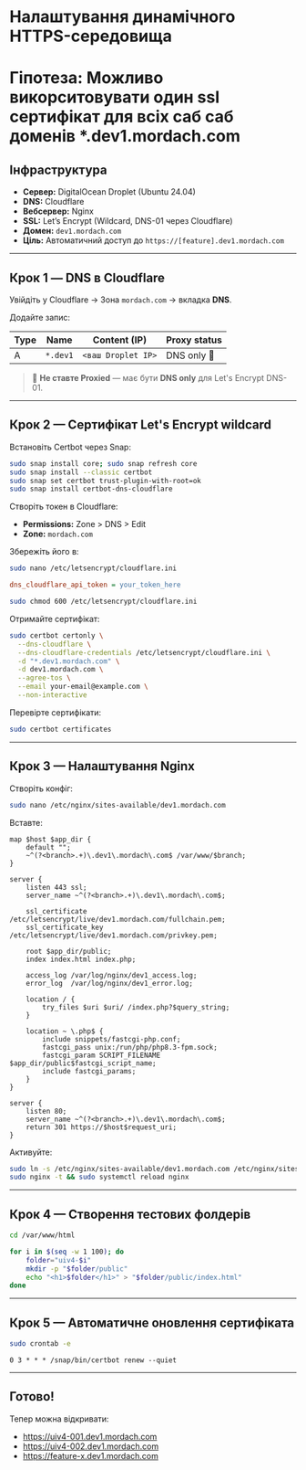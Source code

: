 # Налаштування динамічного HTTPS-середовища

# Гіпотеза: Можливо викорситовувати один ssl сертифікат для всіх саб саб доменів *.dev1.mordach.com 

## Інфраструктура

- **Сервер:** DigitalOcean Droplet (Ubuntu 24.04)
- **DNS:** Cloudflare
- **Вебсервер:** Nginx
- **SSL:** Let’s Encrypt (Wildcard, DNS-01 через Cloudflare)
- **Домен:** `dev1.mordach.com`
- **Ціль:** Автоматичний доступ до `https://[feature].dev1.mordach.com`

---

## Крок 1 — DNS в Cloudflare

Увійдіть у Cloudflare → Зона `mordach.com` → вкладка **DNS**.

Додайте запис:

| Type | Name    | Content (IP)        | Proxy status |
|------|---------|---------------------|--------------|
| A    | `*.dev1`| `<ваш Droplet IP>`  | DNS only 🔵   |

> 🔹 **Не ставте Proxied** — має бути **DNS only** для Let's Encrypt DNS-01.

---

## Крок 2 — Сертифікат Let's Encrypt wildcard

Встановіть Certbot через Snap:

```bash
sudo snap install core; sudo snap refresh core
sudo snap install --classic certbot
sudo snap set certbot trust-plugin-with-root=ok
sudo snap install certbot-dns-cloudflare
```

Створіть токен в Cloudflare:

- **Permissions:** Zone > DNS > Edit
- **Zone:** `mordach.com`

Збережіть його в:

```bash
sudo nano /etc/letsencrypt/cloudflare.ini
```

```ini
dns_cloudflare_api_token = your_token_here
```

```bash
sudo chmod 600 /etc/letsencrypt/cloudflare.ini
```

Отримайте сертифікат:

```bash
sudo certbot certonly \
  --dns-cloudflare \
  --dns-cloudflare-credentials /etc/letsencrypt/cloudflare.ini \
  -d "*.dev1.mordach.com" \
  -d dev1.mordach.com \
  --agree-tos \
  --email your-email@example.com \
  --non-interactive
```

Перевірте сертифікати:

```bash
sudo certbot certificates
```

---

## Крок 3 — Налаштування Nginx

Створіть конфіг:

```bash
sudo nano /etc/nginx/sites-available/dev1.mordach.com
```

Вставте:

```nginx
map $host $app_dir {
    default "";
    ~^(?<branch>.+)\.dev1\.mordach\.com$ /var/www/$branch;
}

server {
    listen 443 ssl;
    server_name ~^(?<branch>.+)\.dev1\.mordach\.com$;

    ssl_certificate     /etc/letsencrypt/live/dev1.mordach.com/fullchain.pem;
    ssl_certificate_key /etc/letsencrypt/live/dev1.mordach.com/privkey.pem;

    root $app_dir/public;
    index index.html index.php;

    access_log /var/log/nginx/dev1_access.log;
    error_log  /var/log/nginx/dev1_error.log;

    location / {
        try_files $uri $uri/ /index.php?$query_string;
    }

    location ~ \.php$ {
        include snippets/fastcgi-php.conf;
        fastcgi_pass unix:/run/php/php8.3-fpm.sock;
        fastcgi_param SCRIPT_FILENAME $app_dir/public$fastcgi_script_name;
        include fastcgi_params;
    }
}

server {
    listen 80;
    server_name ~^(?<branch>.+)\.dev1\.mordach\.com$;
    return 301 https://$host$request_uri;
}
```

Активуйте:

```bash
sudo ln -s /etc/nginx/sites-available/dev1.mordach.com /etc/nginx/sites-enabled/
sudo nginx -t && sudo systemctl reload nginx
```

---

## Крок 4 — Створення тестових фолдерів

```bash
cd /var/www/html

for i in $(seq -w 1 100); do
    folder="uiv4-$i"
    mkdir -p "$folder/public"
    echo "<h1>$folder</h1>" > "$folder/public/index.html"
done
```

---

## Крок 5 — Автоматичне оновлення сертифіката

```bash
sudo crontab -e
```

```cron
0 3 * * * /snap/bin/certbot renew --quiet
```

---

## Готово!

Тепер можна відкривати:

- https://uiv4-001.dev1.mordach.com
- https://uiv4-002.dev1.mordach.com
- https://feature-x.dev1.mordach.com
